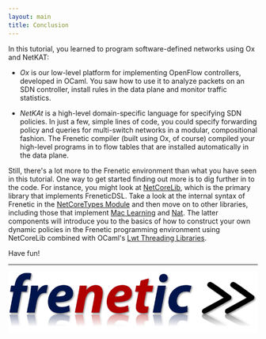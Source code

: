 ```yaml
---
layout: main
title: Conclusion
---
```


In this tutorial, you learned to program software-defined networks
using Ox and NetKAT:

  - *Ox* is our low-level platform for implementing OpenFlow controllers,
developed in OCaml.  You saw how to use it to analyze packets on
an SDN controller, install rules in the data plane and monitor traffic
statistics.

  - *NetKAt* is a high-level domain-specific language for specifying SDN
policies.  In just a few, simple lines of code, you could specify forwarding
policy and queries for multi-switch networks in a modular, compositional
fashion.  The Frenetic compiler (built using Ox, of course) compiled your
high-level programs in to flow tables that are installed automatically in
the data plane.

Still, there's a lot more to the Frenetic environment than what you
have seen in this tutorial.  One way to get started finding out more is
to dig further in to the code.  For instance, you might look at
[NetCoreLib](https://github.com/frenetic-lang/frenetic/tree/master/lib), which is the primary library that implements FreneticDSL.  Take a look at the internal syntax of Frenetic in the [NetCoreTypes Module](https://github.com/frenetic-lang/frenetic/blob/master/lib/NetCore_Types.mli) and then move on to other libraries, including those that implement [Mac Learning](https://github.com/frenetic-lang/frenetic/blob/master/lib/NetCore_MacLearning.mli) and
[Nat](https://github.com/frenetic-lang/frenetic/blob/master/lib/NetCore_NAT.ml).  The latter components will introduce you to the basics of
how to construct your own dynamic policies in the Frenetic programming
environment using NetCoreLib combined with OCaml's [Lwt Threading Libraries](http://ocsigen.org/lwt/manual).

Have fun!

--------------------

![Frenetic.][frenetic_logo]

[frenetic_logo]: ../images/frenetic-logo.png "Frenetic"
